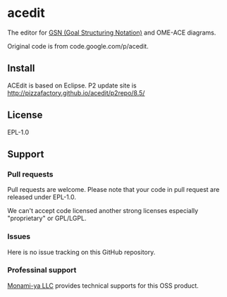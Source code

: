 # acedit

The editor for [GSN (Goal Structuring Notation)](http://www.goalstructuringnotation.info/) and OME-ACE diagrams.

Original code is from code.google.com/p/acedit.

## Install

ACEdit is based on Eclipse. P2 update site is http://pizzafactory.github.io/acedit/p2repo/8.5/

## License

EPL-1.0

## Support

### Pull requests

Pull requests are welcome.
Please note that your code in pull request are released under EPL-1.0.

We can't accept code licensed another strong licenses especially "proprietary" or GPL/LGPL.


### Issues

Here is no issue tracking on this GitHub repository.


### Professinal support

[Monami-ya LLC](http://www.monami-ya.com/) provides technical supports for this OSS product.
